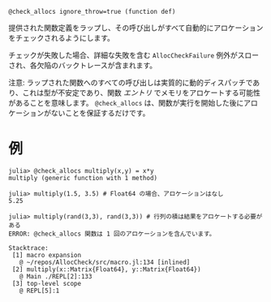 ```
@check_allocs ignore_throw=true (function def)
```

提供された関数定義をラップし、その呼び出しがすべて自動的にアロケーションをチェックされるようにします。

チェックが失敗した場合、詳細な失敗を含む `AllocCheckFailure` 例外がスローされ、各欠陥のバックトレースが含まれます。

注意: ラップされた関数へのすべての呼び出しは実質的に動的ディスパッチであり、これは型が不安定であり、関数 *エントリ* でメモリをアロケートする可能性があることを意味します。 `@check_allocs` は、関数が実行を開始した後にアロケーションがないことを保証するだけです。

# 例

```jldoctest
julia> @check_allocs multiply(x,y) = x*y
multiply (generic function with 1 method)

julia> multiply(1.5, 3.5) # Float64 の場合、アロケーションはなし
5.25

julia> multiply(rand(3,3), rand(3,3)) # 行列の積は結果をアロケートする必要がある
ERROR: @check_allocs 関数は 1 回のアロケーションを含んでいます。

Stacktrace:
 [1] macro expansion
   @ ~/repos/AllocCheck/src/macro.jl:134 [inlined]
 [2] multiply(x::Matrix{Float64}, y::Matrix{Float64})
   @ Main ./REPL[2]:133
 [3] top-level scope
   @ REPL[5]:1
```

